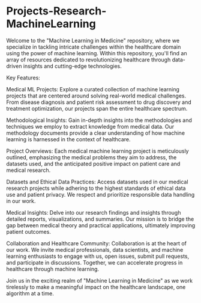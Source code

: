 # Projects-Research-MachineLearning
Welcome to the "Machine Learning in Medicine" repository, where we specialize in tackling intricate challenges within the healthcare domain using the power of machine learning. Within this repository, you'll find an array of resources dedicated to revolutionizing healthcare through data-driven insights and cutting-edge technologies.

Key Features:

Medical ML Projects: Explore a curated collection of machine learning projects that are centered around solving real-world medical challenges. From disease diagnosis and patient risk assessment to drug discovery and treatment optimization, our projects span the entire healthcare spectrum.

Methodological Insights: Gain in-depth insights into the methodologies and techniques we employ to extract knowledge from medical data. Our methodology documents provide a clear understanding of how machine learning is harnessed in the context of healthcare.

Project Overviews: Each medical machine learning project is meticulously outlined, emphasizing the medical problems they aim to address, the datasets used, and the anticipated positive impact on patient care and medical research.

Datasets and Ethical Data Practices: Access datasets used in our medical research projects while adhering to the highest standards of ethical data use and patient privacy. We respect and prioritize responsible data handling in our work.

Medical Insights: Delve into our research findings and insights through detailed reports, visualizations, and summaries. Our mission is to bridge the gap between medical theory and practical applications, ultimately improving patient outcomes.

Collaboration and Healthcare Community: Collaboration is at the heart of our work. We invite medical professionals, data scientists, and machine learning enthusiasts to engage with us, open issues, submit pull requests, and participate in discussions. Together, we can accelerate progress in healthcare through machine learning.

Join us in the exciting realm of "Machine Learning in Medicine" as we work tirelessly to make a meaningful impact on the healthcare landscape, one algorithm at a time.
